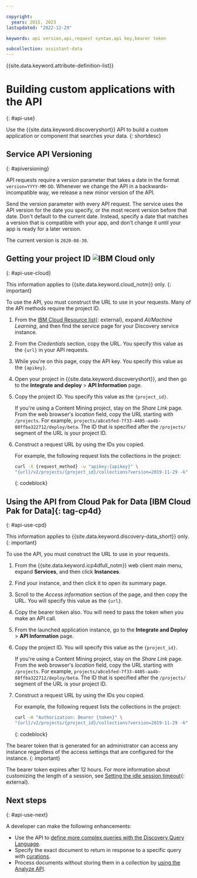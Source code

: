 ```yaml
---

copyright:
  years: 2015, 2023
lastupdated: "2022-12-29"

keywords: api version,api,request syntax,api key,bearer token

subcollection: assistant-data
---
```


{{site.data.keyword.attribute-definition-list}}

# Building custom applications with the API
{: #api-use}

Use the {{site.data.keyword.discoveryshort}} API to build a custom application or component that searches your data.
{: shortdesc}

## Service API Versioning
{: #apiversioning}

API requests require a version parameter that takes a date in the format `version=YYYY-MM-DD`. Whenever we change the API in a backwards-incompatible way, we release a new minor version of the API.

Send the version parameter with every API request. The service uses the API version for the date you specify, or the most recent version before that date. Don't default to the current date. Instead, specify a date that matches a version that is compatible with your app, and don't change it until your app is ready for a later version.

The current version is `2020-08-30`.

## Getting your project ID ![IBM Cloud only](images/ibm-cloud.png)
{: #api-use-cloud}

This information applies to {{site.data.keyword.cloud_notm}} only.
{: important}

To use the API, you must construct the URL to use in your requests. Many of the API methods require the project ID.

1.  From the [IBM Cloud Resource list](https://cloud.ibm.com/resources){: external}, expand *AI/Machine Learning*, and then find the service page for your Discovery service instance.
1.  From the *Credentials* section, copy the URL. You specify this value as the `{url}` in your API requests.
1.  While you're on this page, copy the API key. You specify this value as the `{apikey}`.
1.  Open your project in {{site.data.keyword.discoveryshort}}, and then go to the **Integrate and deploy** > **API Information** page.
1.  Copy the project ID. You specify this value as the `{project_id}`.

    If you're using a Content Mining project, stay on the *Share Link* page. From the web browser's *location* field, copy the URL starting with `/projects`. For example, `projects/a8ce5fed-7f33-4405-aa4b-88ffba322712/deploy/beta`. The ID that is specified after the `/projects/` segment of the URL is your project ID.

1.  Construct a request URL by using the IDs you copied.

    For example, the following request lists the collections in the project:

    ```sh
    curl -X {request_method} -u "apikey:{apikey}" \
    "{url}/v2/projects/{project_id}/collections?version=2019-11-29 -k"
    ```
    {: codeblock}

## Using the API from Cloud Pak for Data [IBM Cloud Pak for Data]{: tag-cp4d}
{: #api-use-cpd}

This information applies to {{site.data.keyword.discovery-data_short}} only.
{: important}

To use the API, you must construct the URL to use in your requests.

1.  From the {{site.data.keyword.icp4dfull_notm}} web client main menu, expand **Services**, and then click **Instances**.
1.  Find your instance, and then click it to open its summary page.
1.  Scroll to the *Access information* section of the page, and then copy the URL. You will specify this value as the `{url}`.

1.  Copy the bearer token also. You will need to pass the token when you make an API call.
1.  From the launched application instance, go to the **Integrate and Deploy** > **API Information** page.
1.  Copy the project ID. You will specify this value as the `{project_id}`.

    If you're using a Content Mining project, stay on the *Share Link* page. From the web browser's *location* field, copy the URL starting with `/projects`. For example, `projects/a8ce5fed-7f33-4405-aa4b-88ffba322712/deploy/beta`. The ID that is specified after the `/projects/` segment of the URL is your project ID.

1.  Construct a request URL by using the IDs you copied.

    For example, the following request lists the collections in the project:

    ```sh
    curl -H "Authorization: Bearer {token}" \
    "{url}/v2/projects/{project_id}/collections?version=2019-11-29 -k"
    ```
    {: codeblock}

The bearer token that is generated for an administrator can access any instance regardless of the access settings that are configured for the instance.
{: important}

The bearer token expires after 12 hours. For more information about customizing the length of a session, see [Setting the idle session timeout](https://www.ibm.com/docs/SSQNUZ_4.6.x/cpd/admin/post-install-session-timeout.html){: external}.

## Next steps
{: #api-use-next}

A developer can make the following enhancements:

- Use the API to [define more complex queries with the Discovery Query Language](/docs/discovery-data?topic=discovery-data-query-dql-overview).
- Specify the exact document to return in response to a specific query with [curations](/docs/discovery-data?topic=discovery-data-curations).
- Process documents without storing them in a collection by [using the Analyze API](/docs/discovery-data?topic=discovery-data-analyzeapi).
